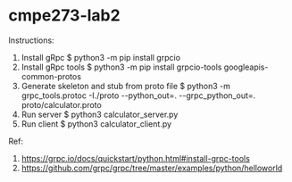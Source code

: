 # cmpe273-lab2

Instructions:
1. Install gRpc $ python3 -m pip install grpcio
2. Install gRpc tools $ python3 -m pip install grpcio-tools googleapis-common-protos
3. Generate skeleton and stub from proto file $ python3 -m grpc_tools.protoc -I./proto --python_out=. --grpc_python_out=. proto/calculator.proto
4. Run server $ python3 calculator_server.py
5. Run client $ python3 calculator_client.py

Ref: 
1. https://grpc.io/docs/quickstart/python.html#install-grpc-tools
2. https://github.com/grpc/grpc/tree/master/examples/python/helloworld